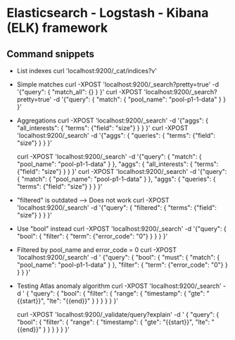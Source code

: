 # Elasticsearch - Logstash - Kibana (ELK) framework

## Command snippets
* List indexes
     curl 'localhost:9200/_cat/indices?v'
* Simple matches
     curl -XPOST 'localhost:9200/_search?pretty=true' -d '{"query": { "match_all": {} } }'
     curl -XPOST 'localhost:9200/_search?pretty=true' -d '{"query": { "match": { "pool_name": "pool-p1-1-data" } } }'

* Aggregations
     curl -XPOST 'localhost:9200/_search' -d '{"aggs": { "all_interests": { "terms": {"field": "size"} } } }'
     curl -XPOST 'localhost:9200/_search' -d '{"aggs": { "queries": { "terms": {"field": "size"} } } }'
     
     curl -XPOST 'localhost:9200/_search' -d '{"query": { "match": { "pool_name": "pool-p1-1-data" } }, "aggs": { "all_interests": { "terms": {"field": "size"} } } }'
     curl -XPOST 'localhost:9200/_search' -d '{"query": { "match": { "pool_name": "pool-p1-1-data" } }, "aggs": { "queries": { "terms": {"field": "size"} } } }'

* "filtered" is outdated --> Does not work
     curl -XPOST 'localhost:9200/_search' -d '{"query": { "filtered": { "terms": {"field": "size"} } } }'

* Use "bool" instead
     curl -XPOST 'localhost:9200/_search' -d '{"query": { "bool": { "filter": { "term": {"error_code": "0"} } } } }'


* Filtered by pool_name and error_code = 0 
     curl -XPOST 'localhost:9200/_search' -d '
     {"query": { "bool": { 
        "must": {
        "match": {
          "pool_name": "pool-p1-1-data"
        }
      },
      "filter": { "term": {"error_code": "0"} } } } }'

* Testing Atlas anomaly algorithm
     curl -XPOST 'localhost:9200/_search' -d '
     {
     "query": {
      "bool": {
       "filter": {
        "range": {
         "timestamp": {
          "gte": "{{start}}",
          "lte": "{{end}}"
          }
         }
        }
       }
      }
     }'

     curl -XPOST 'localhost:9200/_validate/query?explain' -d '
     {
     "query": {
      "bool": {
       "filter": {
        "range": {
         "timestamp": {
          "gte": "{{start}}",
          "lte": "{{end}}"
          }
         }
        }
       }
      }
     }'


